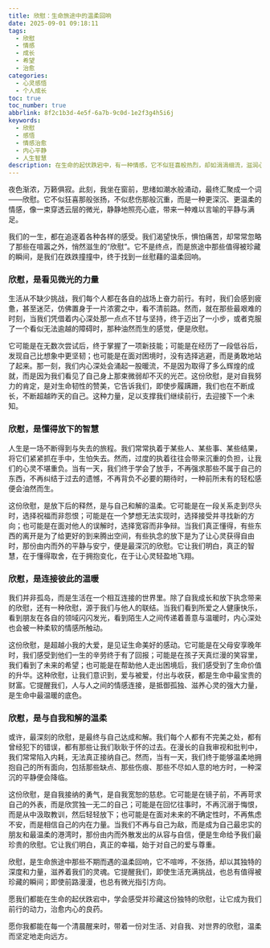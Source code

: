 ```yaml
---
title: 欣慰：生命旅途中的温柔回响
date: 2025-09-01 09:18:11
tags:
  - 欣慰
  - 情感
  - 成长
  - 希望
  - 治愈
categories:
  - 心灵感悟
  - 个人成长
toc: true
toc_number: true
abbrlink: 8f2c1b3d-4e5f-6a7b-9c0d-1e2f3g4h5i6j
keywords:
  - 欣慰
  - 感悟
  - 情感治愈
  - 内心平静
  - 人生智慧
description: 在生命的起伏跌宕中，有一种情感，它不似狂喜般热烈，却如涓涓细流，滋润心田，带来深沉而持久的温暖。那便是“欣慰”。它藏在每一次微小的进步里，每一次艰难的放下中，每一次真诚的连接里，以及每一次与自我和解的温柔瞬间。这篇文章，将带你一同感受这份独特的、充满力量的欣慰。
---
```


夜色渐浓，万籁俱寂。此刻，我坐在窗前，思绪如潮水般涌动，最终汇聚成一个词——欣慰。它不似狂喜那般张扬，不似悲伤那般沉重，而是一种更深沉、更温柔的情感，像一束穿透云层的微光，静静地照亮心底，带来一种难以言喻的平静与满足。

我们的一生，都在追逐着各种各样的感受。我们渴望快乐，惧怕痛苦，却常常忽略了那些在喧嚣之外，悄然滋生的“欣慰”。它不是终点，而是旅途中那些值得被珍藏的瞬间，是我们在跌跌撞撞中，终于找到一丝慰藉的温柔回响。

### 欣慰，是看见微光的力量

生活从不缺少挑战，我们每个人都在各自的战场上奋力前行。有时，我们会感到疲惫，甚至迷茫，仿佛置身于一片浓雾之中，看不清前路。然而，就在那些最艰难的时刻，当我们凭借着内心深处那一点点不甘与坚持，终于迈出了一小步，或者克服了一个看似无法逾越的障碍时，那种油然而生的感觉，便是欣慰。

它可能是在无数次尝试后，终于掌握了一项新技能；可能是在经历了一段低谷后，发现自己比想象中更坚韧；也可能是在面对困境时，没有选择逃避，而是勇敢地站了起来。那一刻，我们内心深处会涌起一股暖流，不是因为取得了多么辉煌的成就，而是因为我们看见了自己身上那束微弱却不灭的光芒。这份欣慰，是对自我努力的肯定，是对生命韧性的赞美，它告诉我们，即使步履蹒跚，我们也在不断成长，不断超越昨天的自己。这种力量，足以支撑我们继续前行，去迎接下一个未知。

### 欣慰，是懂得放下的智慧

人生是一场不断得到与失去的旅程。我们常常执着于某些人、某些事、某些结果，将它们紧紧抓在手中，生怕失去。然而，过度的执着往往会带来沉重的负担，让我们的心灵不堪重负。当有一天，我们终于学会了放手，不再强求那些不属于自己的东西，不再纠结于过去的遗憾，不再背负不必要的期待时，一种前所未有的轻松感便会油然而生。

这份欣慰，是放下后的释然，是与自己和解的温柔。它可能是在一段关系走到尽头时，选择祝福而非怨恨；可能是在一个梦想无法实现时，选择接受并寻找新的方向；也可能是在面对他人的误解时，选择宽容而非争辩。当我们真正懂得，有些东西的离开是为了给更好的到来腾出空间，有些执念的放下是为了让心灵获得自由时，那份由内而外的平静与安宁，便是最深沉的欣慰。它让我们明白，真正的智慧，在于懂得取舍，在于拥抱变化，在于让心灵轻盈地飞翔。

### 欣慰，是连接彼此的温暖

我们并非孤岛，而是生活在一个相互连接的世界里。除了自我成长和放下执念带来的欣慰，还有一种欣慰，源于我们与他人的联结。当我们看到所爱之人健康快乐，看到朋友在各自的领域闪闪发光，看到陌生人之间传递着善意与温暖时，内心深处也会被一种柔软的情感所触动。

这份欣慰，是超越小我的大爱，是见证生命美好的感动。它可能是在父母安享晚年时，我们感受到他们一生的辛劳终于有了回报；可能是在孩子天真烂漫的笑容里，我们看到了未来的希望；也可能是在帮助他人走出困境后，我们感受到了生命价值的升华。这种欣慰，让我们意识到，爱与被爱，付出与收获，都是生命中最宝贵的财富。它提醒我们，人与人之间的情感连接，是抵御孤独、滋养心灵的强大力量，是生命中最温暖的底色。

### 欣慰，是与自我和解的温柔

或许，最深刻的欣慰，是最终与自己达成和解。我们每个人都有不完美之处，都有曾经犯下的错误，都有那些让我们耿耿于怀的过去。在漫长的自我审视和批判中，我们常常陷入内耗，无法真正接纳自己。然而，当有一天，我们终于能够温柔地拥抱自己的所有面向，包括那些缺点、那些伤痕、那些不尽如人意的地方时，一种深沉的平静便会降临。

这份欣慰，是自我接纳的勇气，是自我宽恕的慈悲。它可能是在镜子前，不再苛求自己的外表，而是欣赏独一无二的自己；可能是在回忆往事时，不再沉溺于悔恨，而是从中汲取教训，然后轻轻放下；也可能是在面对未来的不确定性时，不再焦虑不安，而是相信自己的内在力量。当我们不再与自己为敌，而是成为自己最忠实的朋友和最温柔的港湾时，那份由内而外散发出的从容与自信，便是生命给予我们最珍贵的欣慰。它让我们明白，真正的幸福，始于对自己的爱与尊重。

欣慰，是生命旅途中那些不期而遇的温柔回响，它不喧哗，不张扬，却以其独特的深度和力量，滋养着我们的灵魂。它提醒我们，即使生活充满挑战，也总有值得被珍藏的瞬间；即使前路漫漫，也总有微光指引方向。

愿我们都能在生命的起伏跌宕中，学会感受并珍藏这份独特的欣慰，让它成为我们前行的动力，治愈内心的良药。

愿你我都能在每一个清晨醒来时，带着一份对生活、对自我、对世界的欣慰，温柔而坚定地走向远方。